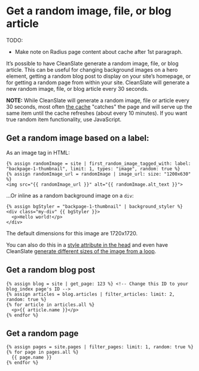 # Get a random image, file, or blog article

TODO:

  * Make note on Radius page content about cache after 1st paragraph.

It’s possible to have CleanSlate generate a random image, file, or blog article. This can be useful for changing background images on a hero element, getting a random blog post to display on your site’s homepage, or for getting a random page from within your site. CleanSlate will generate a new random image, file, or blog article every 30 seconds.

**NOTE:** While CleanSlate will generate a random image, file or article every 30 seconds, most often [the cache](https://cleanslatecms.wvu.edu/how-to/content-publishing/basic-editing/editing-content/cache) "catches" the page and will serve up the same item until the cache refreshes (about every 10 minutes). If you want true random item functionality, use JavaScript.

## Get a random image based on a label:

As an image tag in HTML:

```
{% assign randomImage = site | first_random_image_tagged_with: label: "backpage-1-thumbnail", limit: 1, types: "image", random: true %}
{% assign randomImage_url = randomImage | image_url: size: "1200x630" %}
<img src="{{ randomImage_url }}" alt="{{ randomImage.alt_text }}">
```

…Or inline as a random background image on a `div`:

```
{% assign bgStyler = "backpage-1-thumbnail" | background_styler %}
<div class="my-div" {{ bgStyler }}>
  <p>Hello world!</p>
</div>
```

The default dimensions for this image are 1720x1720.

You can also do this in a [style attribute in the head](https://gist.github.com/wvuwebgist/cc5cb00847eb166f5346f3c79be7fb73) and even have CleanSlate [generate different sizes of the image from a loop](https://gist.github.com/wvuwebgist/f118396cdac8cff76c624a53e9282172).

## Get a random blog post

```
{% assign blog = site | get_page: 123 %} <!-- Change this ID to your blog_index page's ID -->
{% assign articles = blog.articles | filter_articles: limit: 2, random: true %}
{% for article in articles.all %}
  <p>{{ article.name }}</p>
{% endfor %}
```

## Get a random page

```
{% assign pages = site.pages | filter_pages: limit: 1, random: true %}
{% for page in pages.all %}
  {{ page.name }}
{% endfor %}
```
